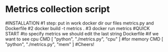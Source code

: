 # Metrics collection script
#INSTALLATION
#1 step: put in work docker dir our files metrics.py and Dockerfile
#2 docker build -t metrics .
#3 docker run metrics
#QUICK START
#to specify metrics we should edit the last string Dockerfile
#if we want to see cpu CMD [ "python", "./metrics.py", "cpu" ]
#for memory CMD [ "python", "./metrics.py", "mem" ]
#Cheers!
